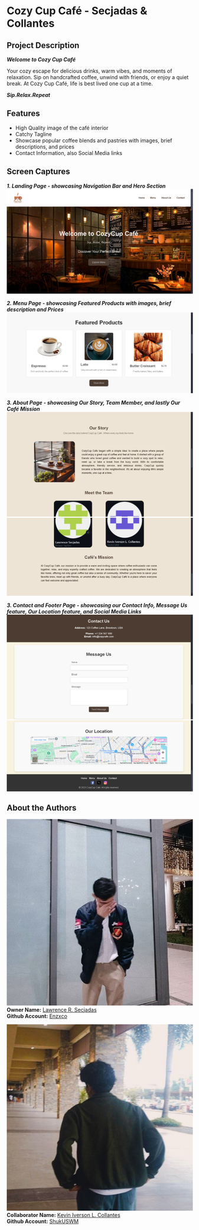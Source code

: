 # Cozy Cup Café - Secjadas & Collantes

## Project Description

***Welcome to Cozy Cup Café***

Your cozy escape for delicious drinks, warm vibes, and moments of relaxation. Sip on handcrafted coffee, unwind with friends, or enjoy a quiet break. At Cozy Cup Café, life is best lived one cup at a time.

___Sip.Relax.Repeat___

## Features
- High Quality image of the café interior
- Catchy Tagline
- Showcase popular coffee blends and pastries with images, brief descriptions, and prices
- Contact Information, also Social Media links

## Screen Captures
***1. Landing Page - showcasing Navigation Bar and Hero Section***
![Landing Page](img/markdown-img/landingpage.png)

***2. Menu Page - showcasing Featured Products with images, brief description and Prices***
![Menu Page](img/markdown-img/menupage.png)

***3. About Page - showcasing Our Story, Team Member, and lastly Our Café Mission***
![About Page1](img/markdown-img/aboutpage1.png)
![About Page2](img/markdown-img/aboutpage2.png)

***3. Contact and Footer Page - showcasing our Contact Info, Message Us feature, Our Location feature, and Social Media Links***
![About Page1](img/markdown-img/contactpage.png)
![About Page2](img/markdown-img/footerpage.png)

## About the Authors
![Lawrence Profile](img/markdown-img/lawrenceimg.jpg)  
**Owner Name:** [Lawrence R. Secjadas](https://www.facebook.com/lr.secjadas/)  
**Github Account:** [Enzxco](https://github.com/Enzxco)

![Kevin Profile](img/markdown-img/kevinimg.jpg)  
**Collaborator Name:** [Kevin Iverson L. Collantes](https://www.facebook.com/Unknown.Sekt)  
**Github Account:** [ShukUSWM](https://github.com/ShukUSWM)

